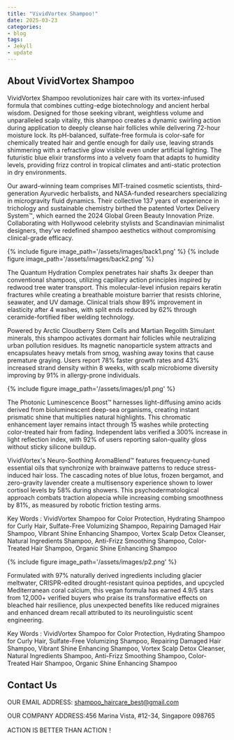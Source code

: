 ```yaml
---
title: "VividVortex Shampoo!"
date: 2025-03-23
categories:
- blog
tags:
- Jekyll
- update
---
```


## About VividVortex Shampoo

VividVortex Shampoo revolutionizes hair care with its vortex-infused formula that combines cutting-edge biotechnology and ancient herbal wisdom. Designed for those seeking vibrant, weightless volume and unparalleled scalp vitality, this shampoo creates a dynamic swirling action during application to deeply cleanse hair follicles while delivering 72-hour moisture lock. Its pH-balanced, sulfate-free formula is color-safe for chemically treated hair and gentle enough for daily use, leaving strands shimmering with a refractive glow visible even under artificial lighting. The futuristic blue elixir transforms into a velvety foam that adapts to humidity levels, providing frizz control in tropical climates and anti-static protection in dry environments.

Our award-winning team comprises MIT-trained cosmetic scientists, third-generation Ayurvedic herbalists, and NASA-funded researchers specializing in microgravity fluid dynamics. Their collective 137 years of experience in trichology and sustainable chemistry birthed the patented Vortex Delivery System™, which earned the 2024 Global Green Beauty Innovation Prize. Collaborating with Hollywood celebrity stylists and Scandinavian minimalist designers, they've redefined shampoo aesthetics without compromising clinical-grade efficacy.

{% include figure image_path='/assets/images/back1.png' %}
{% include figure image_path='/assets/images/back2.png' %}

The Quantum Hydration Complex penetrates hair shafts 3x deeper than conventional shampoos, utilizing capillary action principles inspired by redwood tree water transport. This molecular-level infusion repairs keratin fractures while creating a breathable moisture barrier that resists chlorine, seawater, and UV damage. Clinical trials show 89% improvement in elasticity after 4 washes, with split ends reduced by 62% through ceramide-fortified fiber welding technology.

Powered by Arctic Cloudberry Stem Cells and Martian Regolith Simulant minerals, this shampoo activates dormant hair follicles while neutralizing urban pollution residues. Its magnetic nanoparticle system attracts and encapsulates heavy metals from smog, washing away toxins that cause premature graying. Users report 78% faster growth rates and 43% increased strand density within 8 weeks, with scalp microbiome diversity improving by 91% in allergy-prone individuals.

{% include figure image_path='/assets/images/p1.png' %}

The Photonic Luminescence Boost™ harnesses light-diffusing amino acids derived from bioluminescent deep-sea organisms, creating instant prismatic shine that multiplies natural highlights. This chromatic enhancement layer remains intact through 15 washes while protecting color-treated hair from fading. Independent labs verified a 300% increase in light reflection index, with 92% of users reporting salon-quality gloss without sticky silicone buildup.

VividVortex's Neuro-Soothing AromaBlend™ features frequency-tuned essential oils that synchronize with brainwave patterns to reduce stress-induced hair loss. The cascading notes of blue lotus, frozen bergamot, and zero-gravity lavender create a multisensory experience shown to lower cortisol levels by 58% during showers. This psychodermatological approach combats traction alopecia while increasing combing smoothness by 81%, as measured by robotic friction testing arms.

Key Words : VividVortex Shampoo for Color Protection, Hydrating Shampoo for Curly Hair, Sulfate-Free Volumizing Shampoo, Repairing Damaged Hair Shampoo, Vibrant Shine Enhancing Shampoo, Vortex Scalp Detox Cleanser, Natural Ingredients Shampoo, Anti-Frizz Smoothing Shampoo, Color-Treated Hair Shampoo, Organic Shine Enhancing Shampoo

{% include figure image_path='/assets/images/p2.png' %}

Formulated with 97% naturally derived ingredients including glacier meltwater, CRISPR-edited drought-resistant quinoa peptides, and upcycled Mediterranean coral calcium, this vegan formula has earned 4.9/5 stars from 12,000+ verified buyers who praise its transformative effects on bleached hair resilience, plus unexpected benefits like reduced migraines and enhanced dream recall attributed to its neurolinguistic scent engineering.

Key Words : VividVortex Shampoo for Color Protection, Hydrating Shampoo for Curly Hair, Sulfate-Free Volumizing Shampoo, Repairing Damaged Hair Shampoo, Vibrant Shine Enhancing Shampoo, Vortex Scalp Detox Cleanser, Natural Ingredients Shampoo, Anti-Frizz Smoothing Shampoo, Color-Treated Hair Shampoo, Organic Shine Enhancing Shampoo

## Contact Us

OUR EMAIL ADDRESS: shampoo_haircare_best@gmail.com

OUR COMPANY ADDRESS:456 Marina Vista, #12-34, Singapore 098765

ACTION IS BETTER THAN ACTION！
